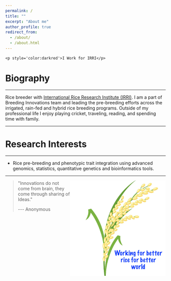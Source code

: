 ```yaml
---
permalink: /
title: ""
excerpt: "About me"
author_profile: true
redirect_from: 
  - /about/
  - /about.html
---
```


```
<p style='color:darkred'>I Work for IRRI</p>
```

Biography
======
------

Rice breeder with [International Rice Research Institute (IRRI)](https://www.irri.org/). I am a part of Breeding Innovations team and leading the pre-breeding efforts across the irrigated, rain-fed and hybrid rice breeding programs. Outside of my professional life I enjoy playing cricket, traveling, reading, and spending time with family.

------

Research Interests
======

------

* Rice pre-breeding and phenotypic trait integration using advanced genomics, statistics, quantitative genetics  and bioinformatics tools. 

------




<img align="right" src="images/rice.png" width="300" height="300" />






> "Innovations do not come from brain, they come through sharing of Ideas."
>
> --- Anonymous
